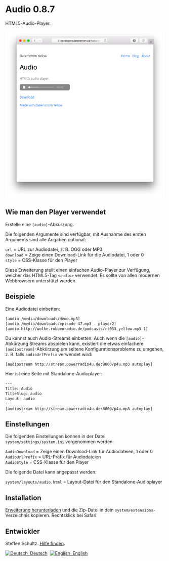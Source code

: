 Audio 0.8.7
===========
HTML5-Audio-Player.

<p align="center"><img src="audio-screenshot.png?raw=true" alt="Bildschirmfoto"></p>

## Wie man den Player verwendet

Erstelle eine `[audio]`-Abkürzung.
 
Die folgenden Argumente sind verfügbar, mit Ausnahme des ersten Arguments sind alle Angaben optional:

`url` = URL zur Audiodatei, z. B. OGG oder MP3  
`download` = Zeige einen Download-Link für die Audiodatei, 1 oder 0  
`style` = CSS-Klasse für den Player 

Diese Erweiterung stellt einen einfachen Audio-Player zur Verfügung, welcher das HTML5-Tag `<audio>` verwendet. Es sollte von allen modernen Webbrowsern unterstützt werden. 

## Beispiele

Eine Audiodatei einbetten:

    [audio /media/downloads/demo.mp3]
    [audio /media/downloads/episode-47.mp3 - player2]
    [audio http://wolke.robbenradio.de/podcasts/rt033_yellow.mp3 1]

Du kannst auch Audio-Streams einbetten. Auch wenn die `[audio]`-Abkürzung Streams abspielen kann, existiert die etwas einfachere `[audiostream]`-Abkürzung um seltene Konfigurationsprobleme zu umgehen, z. B. falls  `audioUrlPrefix` verwendet wird: 

    [audiostream http://stream.powerradio4u.de:8000/p4u.mp3 autoplay]

Hier ist eine Seite mit Standalone-Audioplayer:

```
---
Title: Audio
TitleSlug: audio
Layout: audio
---
[audiostream http://stream.powerradio4u.de:8000/p4u.mp3 autoplay]
```

## Einstellungen

Die folgenden Einstellungen können in der Datei `system/settings/system.ini` vorgenommen werden:

`AudioDownload` = Zeige einen Download-Link für Audiodateien, 1 oder 0  
`AudioUrlPrefix` = URL-Präfix für Audiodateien  
`AudioStyle` = CSS-Klasse für den Player  

Die folgende Datei kann angepasst werden:

`system/layouts/audio.html` = Layout-Datei für den Standalone-Audioplayer  

## Installation

[Erweiterung herunterladen](https://github.com/datenstrom/yellow-extensions/raw/master/zip/audio.zip) und die Zip-Datei in dein `system/extensions`-Verzeichnis kopieren. Rechtsklick bei Safari.

## Entwickler

Steffen Schultz. [Hilfe finden](https://github.com/schulle4u/yellow-extensions-schulle4u/issues).

<p>
<a href="README-de.md"><img src="https://raw.githubusercontent.com/datenstrom/yellow-extensions/master/source/help/language-de.png" width="15" height="15" alt="Deutsch">&nbsp; Deutsch</a>&nbsp;
<a href="README.md"><img src="https://raw.githubusercontent.com/datenstrom/yellow-extensions/master/source/help/language-en.png" width="15" height="15" alt="English">&nbsp; English</a>&nbsp;
</p>
